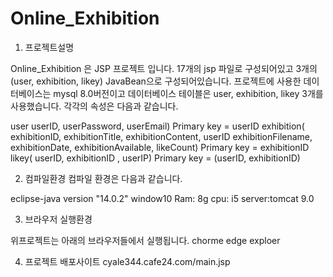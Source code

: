 # Online_Exhibition

1. 프로젝트설명

Online_Exhibition 은 JSP 프로젝트 입니다.
17개의 jsp 파일로 구성되어있고 3개의(user, exhibition, likey) JavaBean으로 구성되어있습니다.
프로젝트에 사용한 데이터베이스는 mysql 8.0버전이고 데이터베이스 테이블은 user, exhibition, likey 3개를 사용했습니다. 각각의 속성은 다음과 같습니다.

user userID, userPassword, userEmail) Primary key = userID
exhibition( exhibitionID, exhibitionTitle, exhibitionContent, userID exhibitionFilename, exhibitionDate, exhibitionAvailable, likeCount) Primary key = exhibitionID
likey( userID, exhibitionID , userIP) Primary key = (userID, exhibitionID)


2. 컴파일환경
컴파일 환경은 다음과 같습니다.

eclipse-java version "14.0.2"
window10
Ram: 8g  cpu: i5
server:tomcat 9.0



3. 브라우저 실행환경

위프로젝트는 아래의 브라우저들에서 실행됩니다.
chorme
edge
exploer

4. 프로젝트 배포사이트
cyale344.cafe24.com/main.jsp

